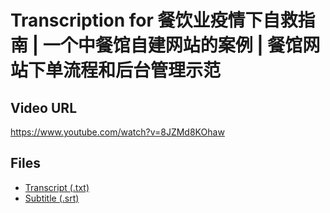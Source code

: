 # Transcription for 餐饮业疫情下自救指南 | 一个中餐馆自建网站的案例 | 餐馆网站下单流程和后台管理示范
## Video URL
https://www.youtube.com/watch?v=8JZMd8KOhaw
 
## Files
- [Transcript (.txt)](./transcript.txt)
- [Subtitle (.srt)](./transcript.srt)
